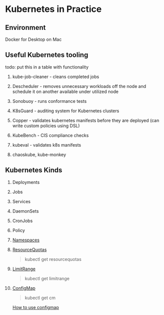 # Kubernetes in Practice

## Environment

Docker for Desktop on Mac

## Useful Kubernetes tooling 
todo: put this in a table with functionality

1. kube-job-cleaner - cleans completed jobs

2. Descheduler - removes unnecessary workloads off the node and schedule it on another available under utilized node

3. Sonobuoy - runs conformance tests

4. K8sGuard - auditing system for Kubernetes clusters

5. Copper - validates kubernetes manifests before they are deployed (can write custom policies using DSL)

6. KubeBench - CIS compliance checks

7. kubeval - validates k8s manifests

8. chaoskube, kube-monkey

## Kubernetes Kinds

1. Deployments

2. Jobs

3. Services

4. DaemonSets

5. CronJobs

6. Policy

7. [Namespaces](https://github.com/suryaval/workbook/blob/master/kubernetes-in-practice/namespace.yaml)

8. [ResourceQuotas](https://github.com/suryaval/workbook/blob/master/kubernetes-in-practice/ResourceQuota.yaml)

    > kubectl get resourcequotas

9. [LimitRange](./LimitRange.yaml)

    > kubectl get limitrange

10. [ConfigMap](./ConfigMap.yaml)

    >   kubectl get cm
    
    [How to use configmap](./useConfigMap.yaml)
